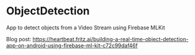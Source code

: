 # ObjectDetection
App to detect objects from a Video Stream using Firebase MLKit

Blog post: https://heartbeat.fritz.ai/building-a-real-time-object-detection-app-on-android-using-firebase-ml-kit-c72c99daf46f
